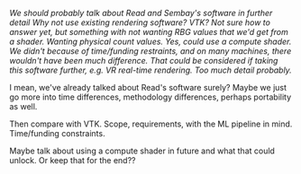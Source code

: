 *We should probably talk about Read and Sembay's software in further detail*
*Why not use existing rendering software? VTK? Not sure how to answer yet, but something with not wanting RBG values that we'd get from a shader. Wanting physical count values. Yes, could use a compute shader. We didn't because of time/funding restraints, and on many machines, there wouldn't have been much difference. That could be considered if taking this software further, e.g. VR real-time rendering. Too much detail probably.*

I mean, we've already talked about Read's software surely? Maybe we just go more into time differences, methodology differences, perhaps portability as well.

Then compare with VTK. Scope, requirements, with the ML pipeline in mind. Time/funding constraints. 

Maybe talk about using a compute shader in future and what that could unlock. Or keep that for the end?? 